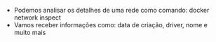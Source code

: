 * Podemos analisar os detalhes de uma rede como comando: docker network inspect
* Vamos receber informações como: data de criação, driver, nome e muito mais